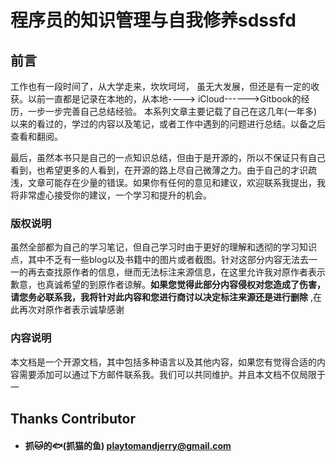 # 程序员的知识管理与自我修养sdssfd

## 前言

工作也有一段时间了，从大学走来，坎坎坷坷， 虽无大发展，但还是有一定的收获。以前一直都是记录在本地的，从本地----&gt; iCloud------&gt;Gitbook的经历，一步一步完善自己总结经验。 本系列文章主要记载了自己在这几年\(一年多\)以来的看过的，学过的内容以及笔记，或者工作中遇到的问题进行总结。以备之后查看和翻阅。

最后，虽然本书只是自己的一点知识总结，但由于是开源的，所以不保证只有自己看到，也希望更多的人看到，在开源的路上尽自己微薄之力。由于自己的才识疏浅，文章可能存在少量的错误。如果你有任何的意见和建议，欢迎联系我提出，我将非常虚心接受你的建议，一个学习和提升的机会。

### 版权说明
虽然全部都为自己的学习笔记，但自己学习时由于更好的理解和透彻的学习知识点，其中不乏有一些blog以及书籍中的图片或者截图。针对这部分内容无法去一一的再去查找原作者的信息，继而无法标注来源信息，在这里允许我对原作者表示歉意，也真诚希望的到原作者谅解。__如果您觉得此部分内容侵权对您造成了伤害，请您务必联系我，我将针对此内容和您进行商讨以决定标注来源还是进行删除__ ,在此再次对原作者表示诚挚感谢   


### 内容说明  
本文档是一个开源文档，其中包括多种语言以及其他内容，如果您有觉得合适的内容需要添加可以通过下方邮件联系我。我们可以共同维护。并且本文档不仅局限于一
<!-- 在开发之前，如果你还对Gitbook 没有概念或者不了解， 我想你需要此文章来帮助你![Gitbook 安装及使用](chapter0.md)  -->

## Thanks Contributor 
* #### 抓🐱的🐟(抓猫的鱼) playtomandjerry@gmail.com



